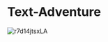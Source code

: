 # Text-Adventure

![r7d14jtsxLA](https://user-images.githubusercontent.com/56492634/151210677-5abb34f8-ce7b-4618-bc7e-02efb56f042e.jpg)
